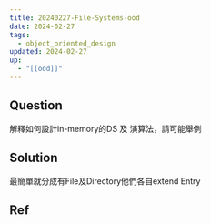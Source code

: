 ```yaml
---
title: 20240227-File-Systems-ood
date: 2024-02-27
tags:
  - object_oriented_design
updated: 2024-02-27
up:
  - "[[ood]]"
---
```

## Question
解釋如何設計in-memory的DS 及 演算法，請可能舉例
## Solution
最簡單就分成有File及Directory他們各自extend Entry
## Ref
